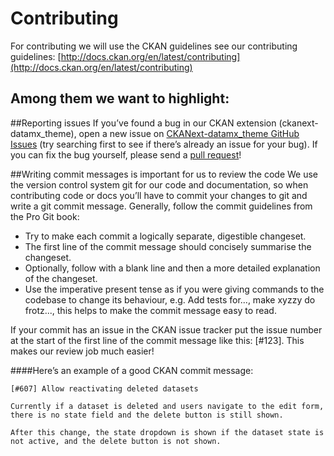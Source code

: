 Contributing
============

For contributing we will use the CKAN guidelines see our contributing guidelines:
[http://docs.ckan.org/en/latest/contributing](http://docs.ckan.org/en/latest/contributing)


## Among them we want to highlight:
##Reporting issues
If you’ve found a bug in our CKAN extension (ckanext-datamx_theme), open a new issue on [CKANext-datamx_theme GitHub Issues](https://github.com/CodeandoMexico/ckanext-datamx_theme/issues) (try searching first to see if there’s already an issue for your bug).
If you can fix the bug yourself, please send a [pull request](https://github.com/CodeandoMexico/ckanext-datamx_theme/pulls)!


##Writing commit messages is important for us to review the code
We use the version control system git for our code and documentation, so when contributing code or docs you’ll have to commit your changes to git and write a git commit message. Generally, follow the commit guidelines from the Pro Git book:

* Try to make each commit a logically separate, digestible changeset.
* The first line of the commit message should concisely summarise the changeset.
* Optionally, follow with a blank line and then a more detailed explanation of the changeset.
* Use the imperative present tense as if you were giving commands to the codebase to change its behaviour, e.g. Add tests for..., make xyzzy do frotz..., this helps to make the commit message easy to read.

If your commit has an issue in the CKAN issue tracker put the issue number at the start of the first line of the commit message like this: [#123]. This makes our review job much easier!

####Here’s an example of a good CKAN commit message:

```
[#607] Allow reactivating deleted datasets

Currently if a dataset is deleted and users navigate to the edit form,
there is no state field and the delete button is still shown.

After this change, the state dropdown is shown if the dataset state is
not active, and the delete button is not shown.
```
